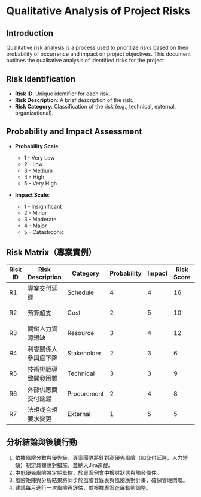 # Qualitative Analysis of Project Risks

## Introduction
Qualitative risk analysis is a process used to prioritize risks based on their probability of occurrence and impact on project objectives. This document outlines the qualitative analysis of identified risks for the project.

## Risk Identification
- **Risk ID**: Unique identifier for each risk.
- **Risk Description**: A brief description of the risk.
- **Risk Category**: Classification of the risk (e.g., technical, external, organizational).

## Probability and Impact Assessment
- **Probability Scale**: 
  - 1 - Very Low
  - 2 - Low
  - 3 - Medium
  - 4 - High
  - 5 - Very High

- **Impact Scale**: 
  - 1 - Insignificant
  - 2 - Minor
  - 3 - Moderate
  - 4 - Major
  - 5 - Catastrophic

## Risk Matrix（專案實例）
| Risk ID | Risk Description                | Category      | Probability | Impact | Risk Score | Priority | Owner             | Notes/Triggers                |
|---------|---------------------------------|--------------|-------------|--------|-----------|----------|-------------------|-------------------------------|
| R1      | 專案交付延遲                    | Schedule     | 4           | 4      | 16        | High     | 專案經理          | 關鍵里程碑延誤                |
| R2      | 預算超支                        | Cost         | 2           | 5      | 10        | Medium   | 財務負責人        | 需求變更、物價上漲            |
| R3      | 關鍵人力資源短缺                | Resource     | 3           | 4      | 12        | High     | 資源經理          | 團隊成員離職、請假            |
| R4      | 利害關係人參與度下降            | Stakeholder  | 2           | 3      | 6         | Medium   | 溝通協調人        | 會議出席率低                  |
| R5      | 技術挑戰導致開發困難            | Technical    | 3           | 3      | 9         | Medium   | 技術負責人        | 新技術導入、需求不明確        |
| R6      | 外部供應商交付延遲              | Procurement  | 2           | 4      | 8         | Medium   | 採購負責人        | 合約延誤、供應鏈中斷          |
| R7      | 法規或合規要求變更              | External     | 1           | 5      | 5         | Low      | 專案經理          | 政策變動                      |

## 分析結論與後續行動
1. 依據風險分數與優先級，專案團隊將針對高優先風險（如交付延遲、人力短缺）制定具體應對措施，並納入Jira追蹤。
2. 中低優先風險將定期監控，於專案例會中檢討狀態與觸發條件。
3. 風險矩陣與分析結果將同步於風險登錄表與風險應對計畫，確保管理閉環。
4. 建議每月進行一次風險再評估，並根據專案進展動態調整。